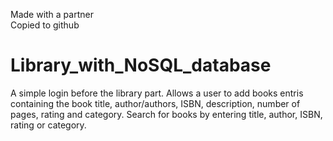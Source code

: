Made with a partner<br/>
Copied to github

# Library_with_NoSQL_database
A simple login before the library part. Allows a user to add books entris containing the book title, author/authors, ISBN, description, number of pages, rating and category. Search for books by entering title, author, ISBN, rating or category.
